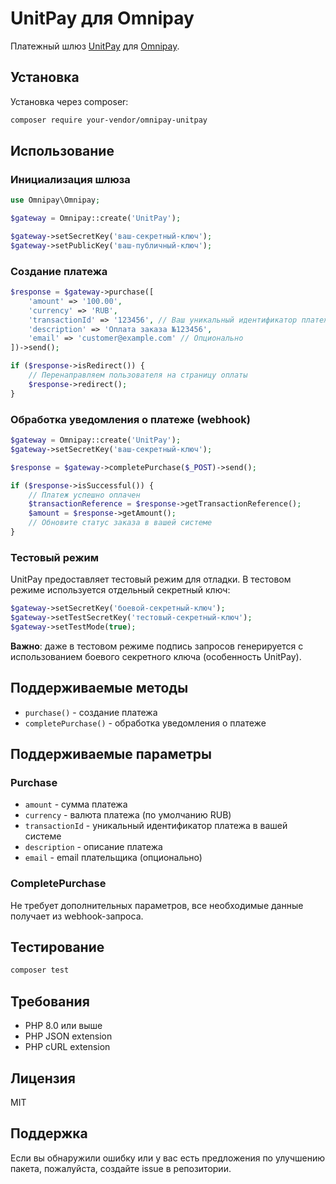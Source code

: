 # UnitPay для Omnipay

Платежный шлюз [UnitPay](https://unitpay.ru/) для [Omnipay](https://github.com/thephpleague/omnipay).

## Установка

Установка через composer:

```bash
composer require your-vendor/omnipay-unitpay
```

## Использование

### Инициализация шлюза

```php
use Omnipay\Omnipay;

$gateway = Omnipay::create('UnitPay');

$gateway->setSecretKey('ваш-секретный-ключ');
$gateway->setPublicKey('ваш-публичный-ключ');
```

### Создание платежа

```php
$response = $gateway->purchase([
    'amount' => '100.00',
    'currency' => 'RUB',
    'transactionId' => '123456', // Ваш уникальный идентификатор платежа
    'description' => 'Оплата заказа №123456',
    'email' => 'customer@example.com' // Опционально
])->send();

if ($response->isRedirect()) {
    // Перенаправляем пользователя на страницу оплаты
    $response->redirect();
}
```

### Обработка уведомления о платеже (webhook)

```php
$gateway = Omnipay::create('UnitPay');
$gateway->setSecretKey('ваш-секретный-ключ');

$response = $gateway->completePurchase($_POST)->send();

if ($response->isSuccessful()) {
    // Платеж успешно оплачен
    $transactionReference = $response->getTransactionReference();
    $amount = $response->getAmount();
    // Обновите статус заказа в вашей системе
}
```

### Тестовый режим

UnitPay предоставляет тестовый режим для отладки. В тестовом режиме используется отдельный секретный ключ:

```php
$gateway->setSecretKey('боевой-секретный-ключ');
$gateway->setTestSecretKey('тестовый-секретный-ключ');
$gateway->setTestMode(true);
```

**Важно**: даже в тестовом режиме подпись запросов генерируется с использованием боевого секретного ключа (особенность UnitPay).

## Поддерживаемые методы

* `purchase()` - создание платежа
* `completePurchase()` - обработка уведомления о платеже

## Поддерживаемые параметры

### Purchase

* `amount` - сумма платежа
* `currency` - валюта платежа (по умолчанию RUB)
* `transactionId` - уникальный идентификатор платежа в вашей системе
* `description` - описание платежа
* `email` - email плательщика (опционально)

### CompletePurchase

Не требует дополнительных параметров, все необходимые данные получает из webhook-запроса.

## Тестирование

```bash
composer test
```

## Требования

* PHP 8.0 или выше
* PHP JSON extension
* PHP cURL extension

## Лицензия

MIT

## Поддержка

Если вы обнаружили ошибку или у вас есть предложения по улучшению пакета, пожалуйста, создайте issue в репозитории.